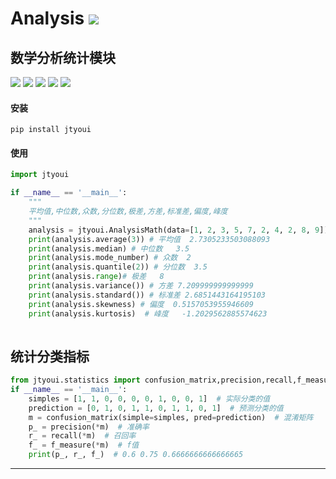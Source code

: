 # **Analysis** [![](https://gitee.com/tyoui/logo/raw/master/logo/photolog.png)][1]

## 数学分析统计模块
[![](https://img.shields.io/badge/个人网站-jtyoui-yellow.com.svg)][1]
[![](https://img.shields.io/badge/Python-3.6-green.svg)]()
[![](https://img.shields.io/badge/BlogWeb-Tyoui-bule.svg)][1]
[![](https://img.shields.io/badge/Email-jtyoui@qq.com-red.svg)]()
[![](https://img.shields.io/badge/分析-analysis-black.svg)]()


#### 安装
    pip install jtyoui

#### 使用
```python
import jtyoui

if __name__ == '__main__':
    """
    平均值,中位数,众数,分位数,极差,方差,标准差,偏度,峰度
    """
    analysis = jtyoui.AnalysisMath(data=[1, 2, 3, 5, 7, 2, 4, 2, 8, 9])
    print(analysis.average(3)) # 平均值  2.7305233503088093
    print(analysis.median) # 中位数   3.5
    print(analysis.mode_number) # 众数  2
    print(analysis.quantile(2)) # 分位数  3.5
    print(analysis.range)# 极差   8
    print(analysis.variance()) # 方差 7.209999999999999
    print(analysis.standard()) # 标准差 2.6851443164195103
    print(analysis.skewness) # 偏度  0.5157053955946609
    print(analysis.kurtosis)  # 峰度   -1.2029562885574623
    
```

## 统计分类指标
```python
from jtyoui.statistics import confusion_matrix,precision,recall,f_measure
if __name__ == '__main__':
    simples = [1, 1, 0, 0, 0, 0, 1, 0, 0, 1]  # 实际分类的值
    prediction = [0, 1, 0, 1, 1, 0, 1, 1, 0, 1]  # 预测分类的值
    m = confusion_matrix(simple=simples, pred=prediction)  # 混淆矩阵
    p_ = precision(*m)  # 准确率
    r_ = recall(*m)  # 召回率
    f_ = f_measure(*m)  # f值
    print(p_, r_, f_)  # 0.6 0.75 0.6666666666666665

```

***
[1]: https://blog.jtyoui.com